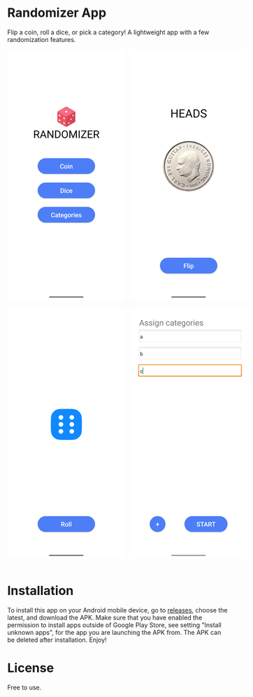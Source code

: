 # Randomizer App
Flip a coin, roll a dice, or pick a category! A lightweight app with a few randomization features.

<div style="display: flex; gap: 10px;">
<img src="app/src/main/res/readme/menu.png" width="270"/>
<img src="app/src/main/res/readme/coin.png" width="270"/>
</div>
</br>
<div style="display: flex; gap: 10px;">
<img src="app/src/main/res/readme/dice.png" width="270"/>
<img src="app/src/main/res/readme/categories.png" width="270"/>
</div>
</br>

# Installation
To install this app on your Android mobile device, go to [releases](https://github.com/carlbodin/randomizerapp/releases), choose the latest, and download the APK. Make sure that you have enabled the permission to install apps outside of Google Play Store, see setting "Install unknown apps", for the app you are launching the APK from. The APK can be deleted after installation. Enjoy!

# License
Free to use.